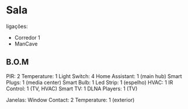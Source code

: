 # Sala

ligações:
- Corredor 1
- ManCave

## B.O.M

PIR: 2
Temperature: 1
Light Switch: 4
Home Assistant: 1  (main hub)
Smart Plugs: 1  (media center)
Smart Bulb: 1
Led Strip: 1 (espelho)
HVAC: 1
IR Control: 1  (TV, HVAC)
Smart TV: 1
DLNA Players: 1 (TV)

Janelas:
    Window Contact: 2
    Temperature: 1 (exterior)

